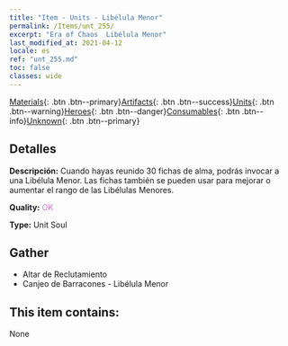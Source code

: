 ```yaml
---
title: "Item - Units - Libélula Menor"
permalink: /Items/unt_255/
excerpt: "Era of Chaos  Libélula Menor"
last_modified_at: 2021-04-12
locale: es
ref: "unt_255.md"
toc: false
classes: wide
---
```

 [Materials](/es/Items/){: .btn .btn--primary}[Artifacts](/es/Items/Artifacts/){: .btn .btn--success}[Units](/es/Items/Units/){: .btn .btn--warning}[Heroes](/es/Items/Heroes/){: .btn .btn--danger}[Consumables](/es/Items/Consumables/){: .btn .btn--info}[Unknown](/es/Items/Unknown/){: .btn .btn--primary}

## Detalles
 **Descripción:** Cuando hayas reunido 30 fichas de alma, podrás invocar a una Libélula Menor. Las fichas también se pueden usar para mejorar o aumentar el rango de las Libélulas Menores.

 **Quality:** <span style="color: #DA70D6">OK</span>

 **Type:** Unit Soul

## Gather

*    Altar de Reclutamiento 
*    Canjeo de Barracones - Libélula Menor 

## This item contains:

  None

